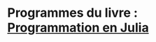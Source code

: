 # Programmes du livre : [Programmation en Julia](https://www.amazon.fr/Programmation-Julia-Hamdy-Abou-Anein/dp/B0BM3MFLNG/ref=tmm_pap_swatch_0?_encoding=UTF8&qid=1668504743&sr=8-1)


